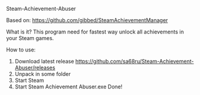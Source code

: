 Steam-Achievement-Abuser

Based on: https://github.com/gibbed/SteamAchievementManager

What is it?
This program need for fastest way unlock all achievements in your Steam games.

How to use:
1. Download latest release https://github.com/sa68ru/Steam-Achievement-Abuser/releases
2. Unpack in some folder
3. Start Steam 
4. Start Steam Achievement Abuser.exe
Done!
